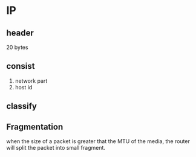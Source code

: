 # IP

## header
20 bytes

## consist
1. network part
2. host id

## classify



## Fragmentation

when the size of a packet is greater that the MTU of the media, the router will split the packet into small fragment.